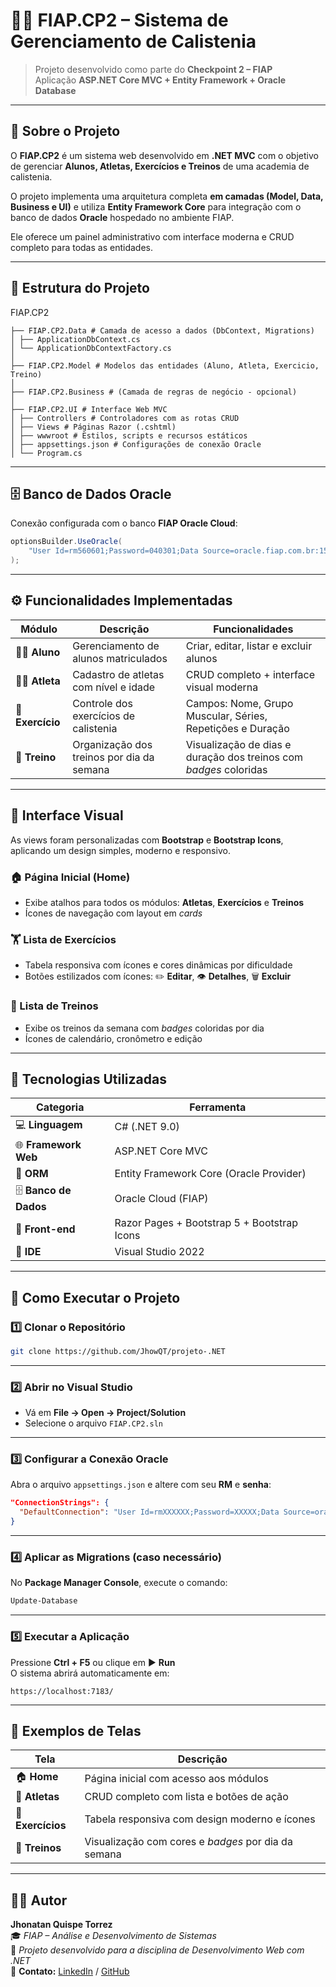 # 🏋️‍♂️ FIAP.CP2 – Sistema de Gerenciamento de Calistenia  

> Projeto desenvolvido como parte do **Checkpoint 2 – FIAP**  
> Aplicação **ASP.NET Core MVC + Entity Framework + Oracle Database**

---

## 🚀 Sobre o Projeto

O **FIAP.CP2** é um sistema web desenvolvido em **.NET MVC** com o objetivo de gerenciar **Alunos, Atletas, Exercícios e Treinos** de uma academia de calistenia.

O projeto implementa uma arquitetura completa **em camadas (Model, Data, Business e UI)** e utiliza **Entity Framework Core** para integração com o banco de dados **Oracle** hospedado no ambiente FIAP.

Ele oferece um painel administrativo com interface moderna e CRUD completo para todas as entidades.

---

## 🧩 Estrutura do Projeto


FIAP.CP2
```
├── FIAP.CP2.Data # Camada de acesso a dados (DbContext, Migrations)
│ ├── ApplicationDbContext.cs
│ └── ApplicationDbContextFactory.cs
│
├── FIAP.CP2.Model # Modelos das entidades (Aluno, Atleta, Exercicio, Treino)
│
├── FIAP.CP2.Business # (Camada de regras de negócio - opcional)
│
├── FIAP.CP2.UI # Interface Web MVC
│ ├── Controllers # Controladores com as rotas CRUD
│ ├── Views # Páginas Razor (.cshtml)
│ ├── wwwroot # Estilos, scripts e recursos estáticos
│ ├── appsettings.json # Configurações de conexão Oracle
│ └── Program.cs
```

---

## 🗄️ Banco de Dados Oracle

Conexão configurada com o banco **FIAP Oracle Cloud**:

```csharp
optionsBuilder.UseOracle(
    "User Id=rm560601;Password=040301;Data Source=oracle.fiap.com.br:1521/ORCL;"
);
```
---

## ⚙️ Funcionalidades Implementadas

| Módulo | Descrição | Funcionalidades |
|--------|------------|----------------|
| 🧍‍♂️ **Aluno** | Gerenciamento de alunos matriculados | Criar, editar, listar e excluir alunos |
| 🏃‍♂️ **Atleta** | Cadastro de atletas com nível e idade | CRUD completo + interface visual moderna |
| 💪 **Exercício** | Controle dos exercícios de calistenia | Campos: Nome, Grupo Muscular, Séries, Repetições e Duração |
| 📅 **Treino** | Organização dos treinos por dia da semana | Visualização de dias e duração dos treinos com *badges* coloridas |

---

## 🎨 Interface Visual

As views foram personalizadas com **Bootstrap** e **Bootstrap Icons**, aplicando um design simples, moderno e responsivo.

### 🏠 Página Inicial (Home)
- Exibe atalhos para todos os módulos: **Atletas**, **Exercícios** e **Treinos**
- Ícones de navegação com layout em *cards*

### 🏋️ Lista de Exercícios
- Tabela responsiva com ícones e cores dinâmicas por dificuldade  
- Botões estilizados com ícones: ✏️ **Editar**, 👁️ **Detalhes**, 🗑️ **Excluir**

### 📅 Lista de Treinos
- Exibe os treinos da semana com *badges* coloridas por dia  
- Ícones de calendário, cronômetro e edição  

---

## 🧠 Tecnologias Utilizadas

| Categoria | Ferramenta |
|------------|-------------|
| 💻 **Linguagem** | C# (.NET 9.0) |
| 🌐 **Framework Web** | ASP.NET Core MVC |
| 🧱 **ORM** | Entity Framework Core (Oracle Provider) |
| 🗄️ **Banco de Dados** | Oracle Cloud (FIAP) |
| 🎨 **Front-end** | Razor Pages + Bootstrap 5 + Bootstrap Icons |
| 🧩 **IDE** | Visual Studio 2022 |

---

## 🔧 Como Executar o Projeto

### 1️⃣ Clonar o Repositório
```bash
git clone https://github.com/JhowQT/projeto-.NET
```
---

### 2️⃣ Abrir no Visual Studio

- Vá em **File → Open → Project/Solution**  
- Selecione o arquivo `FIAP.CP2.sln`

---

### 3️⃣ Configurar a Conexão Oracle

Abra o arquivo `appsettings.json` e altere com seu **RM** e **senha**:

```json
"ConnectionStrings": {
  "DefaultConnection": "User Id=rmXXXXXX;Password=XXXXX;Data Source=oracle.fiap.com.br:1521/ORCL;"
}
```

---

### 4️⃣ Aplicar as Migrations (caso necessário)

No **Package Manager Console**, execute o comando:

```bash
Update-Database
```

---

### 5️⃣ Executar a Aplicação

Pressione **Ctrl + F5** ou clique em ▶️ **Run**  
O sistema abrirá automaticamente em:

```
https://localhost:7183/
```

---

## 📸 Exemplos de Telas

| Tela | Descrição |
|------|-----------|
| 🏠 **Home** | Página inicial com acesso aos módulos |
| 🏃 **Atletas** | CRUD completo com lista e botões de ação |
| 💪 **Exercícios** | Tabela responsiva com design moderno e ícones |
| 📅 **Treinos** | Visualização com cores e *badges* por dia da semana |

---

## 👨‍💻 Autor

**Jhonatan Quispe Torrez**  
🎓 *FIAP – Análise e Desenvolvimento de Sistemas*  
💼 *Projeto desenvolvido para a disciplina de Desenvolvimento Web com .NET*  
📧 **Contato:** [LinkedIn](https://www.linkedin.com) / [GitHub](https://github.com)

